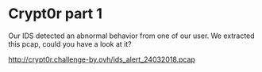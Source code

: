 # Crypt0r part 1

Our IDS detected an abnormal behavior from one of our user. We extracted this pcap, could you have a look at it? 

<a href="http://crypt0r.challenge-by.ovh/ids_alert_24032018.pcap">http://crypt0r.challenge-by.ovh/ids_alert_24032018.pcap</a>

